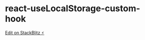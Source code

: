 # react-useLocalStorage-custom-hook

[Edit on StackBlitz ⚡️](https://stackblitz.com/edit/react-ts-gtz51y)